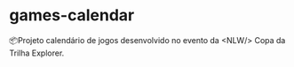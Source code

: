 # games-calendar
📦Projeto calendário de jogos desenvolvido no evento da &lt;NLW/> Copa da Trilha Explorer.
